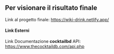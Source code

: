 ## Per visionare il risultato finale

Link al progetto finale: https://wiki-drink.netlify.app/

#### Link Esterni

Link Documentazione **cocktailbd** API: https://www.thecocktaildb.com/api.php
